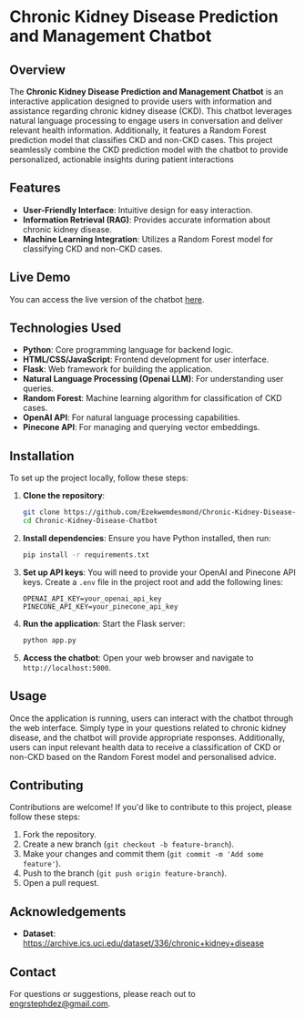 # Chronic Kidney Disease Prediction and Management Chatbot

## Overview
The **Chronic Kidney Disease Prediction and Management Chatbot** is an interactive application designed to provide users with information and assistance regarding chronic kidney disease (CKD). 
This chatbot leverages natural language processing to engage users in conversation and deliver relevant health information. 
Additionally, it features a Random Forest prediction model that classifies CKD and non-CKD cases. This project seamlessly combine the CKD prediction model with the chatbot to provide personalized, actionable insights during patient interactions

## Features
- **User-Friendly Interface**: Intuitive design for easy interaction.
- **Information Retrieval (RAG)**: Provides accurate information about chronic kidney disease.
- **Machine Learning Integration**: Utilizes a Random Forest model for classifying CKD and non-CKD cases.

## Live Demo
You can access the live version of the chatbot [here](https://chatbot-service-836178923173.europe-west2.run.app/).

## Technologies Used
- **Python**: Core programming language for backend logic.
- **HTML/CSS/JavaScript**: Frontend development for user interface.
- **Flask**: Web framework for building the application.
- **Natural Language Processing (Openai LLM)**: For understanding user queries.
- **Random Forest**: Machine learning algorithm for classification of CKD cases.
- **OpenAI API**: For natural language processing capabilities.
- **Pinecone API**: For managing and querying vector embeddings.

## Installation

To set up the project locally, follow these steps:

1. **Clone the repository**:
   ```bash
   git clone https://github.com/Ezekwemdesmond/Chronic-Kidney-Disease-Chatbot.git
   cd Chronic-Kidney-Disease-Chatbot
   ```

2. **Install dependencies**:
   Ensure you have Python installed, then run:
   ```bash
   pip install -r requirements.txt
   ```

3. **Set up API keys**:
   You will need to provide your OpenAI and Pinecone API keys. Create a `.env` file in the project root and add the following lines:
   ```plaintext
   OPENAI_API_KEY=your_openai_api_key
   PINECONE_API_KEY=your_pinecone_api_key
   ```

4. **Run the application**:
   Start the Flask server:
   ```bash
   python app.py
   ```

5. **Access the chatbot**:
   Open your web browser and navigate to `http://localhost:5000`.

## Usage
Once the application is running, users can interact with the chatbot through the web interface. Simply type in your questions related to chronic kidney disease, and the chatbot will provide appropriate responses. Additionally, users can input relevant health data to receive a classification of CKD or non-CKD based on the Random Forest model and personalised advice.

## Contributing
Contributions are welcome! If you'd like to contribute to this project, please follow these steps:

1. Fork the repository.
2. Create a new branch (`git checkout -b feature-branch`).
3. Make your changes and commit them (`git commit -m 'Add some feature'`).
4. Push to the branch (`git push origin feature-branch`).
5. Open a pull request.

## Acknowledgements
- **Dataset**: https://archive.ics.uci.edu/dataset/336/chronic+kidney+disease

## Contact
For questions or suggestions, please reach out to [engrstephdez@gmail.com](mailto:engrstephdez@gmail.com).
